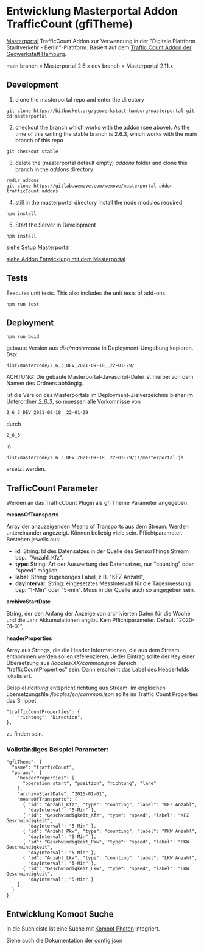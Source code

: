 Entwicklung Masterportal Addon TrafficCount (gfiTheme)
======================================================

[Masterportal](https://bitbucket.org/geowerkstatt-hamburg/masterportal/src/dev/) TrafficCount Addon zur Verwendung in der "Digitale Plattform Stadtverkehr - Berlin"-Plattform.
Basiert auf dem [Traffic Count Addon der Geowerkstatt Hamburg](https://bitbucket.org/geowerkstatt-hamburg/addons/src/dev/gfiThemes/trafficCount/).

main branch = Masterportal 2.6.x
dev branch = Masterportal 2.11.x

## Development

1. clone the masterportal repo and enter the directory
```
git clone https://bitbucket.org/geowerkstatt-hamburg/masterportal.git
cd masterportal
```

2. checkout the branch which works with the addon (see above). As the time of this writing the stable branch is 2.6.3, which works with the main branch of this repo
```
git checkout stable
```

3. delete the (masterportsl default empty) _addons_ folder and clone this branch in the  _addons_ directory
```
rmdir addons
git clone https://gitlab.wemove.com/wemove/masterportal-addon-trafficCount addons
```

4. still in the masterportal directory install the node modules required
```
npm install
```

5. Start the Server in Development
```
npm install
```

[siehe Setup Masterportal](https://bitbucket.org/geowerkstatt-hamburg/masterportal/src/dev/doc/setupDev.md)

[siehe Addon Entwicklung mit dem Masterportal](https://bitbucket.org/geowerkstatt-hamburg/masterportal/src/dev/doc/addOnsVue.md)

## Tests

Executes unit tests. This also includes the unit tests of add-ons.
```
npm run test
```


## Deployment

```
npm run buid
```

gebaute Version aus _dist/mastercode_ in Deployment-Umgebung kopieren.
Bsp:

```
dist/mastercode/2_6_3_DEV_2021-09-18__22-01-29/
```

ACHTUNG:
Die gebaute Masterportal-Javascript-Datei ist hierbei von dem Namen des Ordners abhängig.

Ist die Version des Masterportals im Deployment-Zielverzeichnis bisher im Unterordner _2_6_3_, so muessen alle Vorkomnisse von
```
2_6_3_DEV_2021-09-18__22-01-29
```
durch
```
2_6_3
```
in
```
dist/mastercode/2_6_3_DEV_2021-09-18__22-01-29/js/masterportal.js
```
ersetzt werden.


## TrafficCount Parameter

Werden an das TrafficCount Plugin als gfi Theme Parameter angegeben.

**meansOfTransports**

Array der anzuzeigenden Means of Transports aus dem Stream. Werden untereinander angezeigt. Können beliebig viele sein.
Pflichtparameter. Bestehen jeweils aus:

* **id**: String: Id des Datensatzes in der Quelle des SensorThings Stream bsp.: "Anzahl_Kfz".
* **type**: String: Art der Auswertung des Datensatzes, nur "counting" oder "speed" möglich.
* **label**: String: zugehöriges Label, z.B. "KFZ Anzahl",
* **dayInterval**: String: eingesetztes MessIntervall für die Tagesmessung bsp: "1-Min" oder "5-min". Muss in der Quelle auch so angegeben sein.


**archiveStartDate**

String, der den Anfang der Anzeige von archivierten Daten für die Woche und die Jahr Akkumulationen angibt.
Kein Pflichtparameter. Default "2020-01-01",


**headerProperties**

Array aus Strings, die die Header Informationen, die aus dem Stream entnommen werden sollen referenzieren.
Jeder Eintrag sollte der Key einer Übersetzung aus _/locales/XX/common.json_ Bereich "trafficCountProperties" sein.
Dann erscheint das Label des Headerfelds lokalisiert.

Beispiel _richtung_ entspricht richtung aus Stream. Im englischen übersetzungsfile _/locales/en/common.json_ sollte im Traffic Count Properties das Snippet
```
"trafficCountProperties": {
    "richtung": "Direction",
},
```
zu finden sein.


### Vollständiges Beispiel Parameter:

```
"gfiTheme": {
  "name": "trafficCount",
  "params": {
    "headerProperties": [
      "operation_start", "position", "richtung", "lane"
    ],
    "archiveStartDate": "2015-01-01",
    "meansOfTransports": [
      { "id": "Anzahl_Kfz", "type": "counting", "label": "KFZ Anzahl",
        "dayInterval": "5-Min" },
      { "id": "Geschwindigkeit_Kfz", "type": "speed", "label": "KFZ Geschwindigkeit",
        "dayInterval": "5-Min" },
      { "id": "Anzahl_Pkw", "type": "counting", "label": "PKW Anzahl",
        "dayInterval": "5-Min" },
      { "id": "Geschwindigkeit_Pkw", "type": "speed", "label": "PKW Geschwindigkeit",
        "dayInterval": "5-Min" },
      { "id": "Anzahl_Lkw", "type": "counting", "label": "LKW Anzahl",
        "dayInterval": "5-Min" },
      { "id": "Geschwindigkeit_Lkw", "type": "speed", "label": "LKW Geschwindigkeit",
        "dayInterval": "5-Min" }
    ]
  }
}
```

## Entwicklung Komoot Suche

In die Suchleiste ist eine Suche mit [Komoot Photon](https://photon.komoot.io) integriert.

Siehe auch die Dokumentation der [config.json](./doc/config.json.md#markdown-header-portalconfigsearchbarkomoot)
